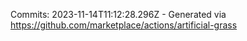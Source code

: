 Commits: 2023-11-14T11:12:28.296Z - Generated via https://github.com/marketplace/actions/artificial-grass
<br>
